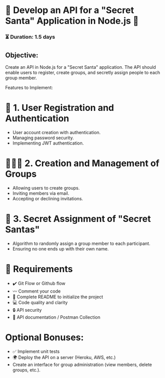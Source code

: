 # 🎄 Develop an API for a "Secret Santa" Application in Node.js 🎁

### ⏳ Duration: 1.5 days

## Objective:


Create an API in Node.js for a "Secret Santa" application.
The API should enable users to register, create groups, and secretly assign people to each group member.

Features to Implement:

# 👤 1. User Registration and Authentication
	
- User account creation with authentication.
- Managing password security.
- Implementing JWT authentication.


# 🧑‍🤝‍🧑 2. Creation and Management of Groups
	
- Allowing users to create groups.	
- Inviting members via email.	
- Accepting or declining invitations.


# 🎅 3. Secret Assignment of "Secret Santas"

- Algorithm to randomly assign a group member to each participant.	
- Ensuring no one ends up with their own name.


# 🔴 Requirements
	
- ✔️ Git Flow or Github flow	
- 〰️ Comment your code	
- 💯 Complete README to initialize the project	
- 💻 Code quality and clarity	
- 🔒 API security	
- 📄 API documentation / Postman Collection


# Optional Bonuses:

- ✅ Implement unit tests	
- 🌍 Deploy the API on a server (Heroku, AWS, etc.)	
- Create an interface for group administration (view members, delete groups, etc.).